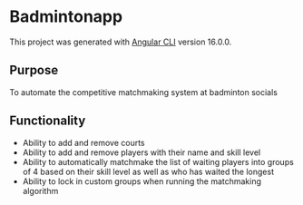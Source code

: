 # Badmintonapp

This project was generated with [Angular CLI](https://github.com/angular/angular-cli) version 16.0.0.

## Purpose
To automate the competitive matchmaking system at badminton socials

## Functionality
- Ability to add and remove courts
- Ability to add and remove players with their name and skill level
- Ability to automatically matchmake the list of waiting players into groups of 4 based on their skill level as well as who has waited the longest
- Ability to lock in custom groups when running the matchmaking algorithm
